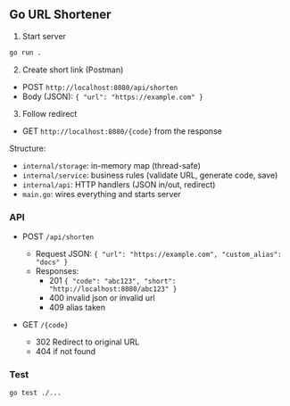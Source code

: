 ## Go URL Shortener

1) Start server
```bash
go run .
```
2) Create short link (Postman)
- POST `http://localhost:8080/api/shorten`
- Body (JSON): `{ "url": "https://example.com" }`

3) Follow redirect
- GET `http://localhost:8080/{code}` from the response

Structure:
- `internal/storage`: in-memory map (thread-safe)
- `internal/service`: business rules (validate URL, generate code, save)
- `internal/api`: HTTP handlers (JSON in/out, redirect)
- `main.go`: wires everything and starts server

### API

- POST `/api/shorten`
  - Request JSON: `{ "url": "https://example.com", "custom_alias": "docs" }`
  - Responses:
    - 201 `{ "code": "abc123", "short": "http://localhost:8080/abc123" }`
    - 400 invalid json or invalid url
    - 409 alias taken

- GET `/{code}`
  - 302 Redirect to original URL
  - 404 if not found

### Test

```bash
go test ./...
```


